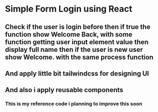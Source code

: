 # Simple Form Login using React

## Check if the user is login before then if true the function show Welcome Back, with some function getting user input element value then display full name then if the user is new user show Welcome. with the same process function

## And apply little bit tailwindcss for designing UI

## And also i apply reusable components

### This is my reference code i planning to improve this soon
